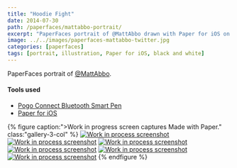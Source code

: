 ```yaml
---
title: "Hoodie Fight"
date: 2014-07-30
path: /paperfaces/mattabbo-portrait/
excerpt: "PaperFaces portrait of @MattAbbo drawn with Paper for iOS on an iPad."
image: ../../images/paperfaces-mattabbo-twitter.jpg
categories: [paperfaces]
tags: [portrait, illustration, Paper for iOS, black and white]
---
```


PaperFaces portrait of [@MattAbbo](https://twitter.com/mattabbo).

#### Tools used

- [Pogo Connect Bluetooth Smart Pen](https://www.amazon.com/gp/product/B009K448L4/ref=as_li_ss_tl?ie=UTF8&camp=1789&creative=390957&creativeASIN=B009K448L4&linkCode=as2&tag=mademist-20)
- [Paper for iOS](https://paper.bywetransfer.com/)

{% figure caption:">Work in progress screen captures Made with Paper." class:"gallery-3-col" %}
[![Work in process screenshot](../../images/paperfaces-mattabbo-process-1-600.jpg)](../../images/paperfaces-mattabbo-process-1-lg.jpg) [![Work in process screenshot](../../images/paperfaces-mattabbo-process-2-600.jpg)](../../images/paperfaces-mattabbo-process-2-lg.jpg) [![Work in process screenshot](../../images/paperfaces-mattabbo-process-3-600.jpg)](../../images/paperfaces-mattabbo-process-3-lg.jpg) [![Work in process screenshot](../../images/paperfaces-mattabbo-process-4-600.jpg)](../../images/paperfaces-mattabbo-process-4-lg.jpg) [![Work in process screenshot](../../images/paperfaces-mattabbo-process-5-600.jpg)](../../images/paperfaces-mattabbo-process-5-lg.jpg) [![Work in process screenshot](../../images/paperfaces-mattabbo-process-6-600.jpg)](../../images/paperfaces-mattabbo-process-6-lg.jpg)
{% endfigure %}
